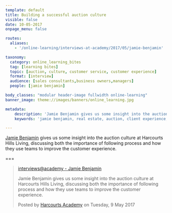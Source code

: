 ```yaml
---
template: default
title: Building a successful auction culture
visible: false
date: 10-05-2017
onpage_menu: false

routes:
  aliases:
    - '/online-learning/interviews-at-academy/2017/05/jamie-benjamin'

taxonomy:
  category: online_learning_bites
  tag: [learning bites]
  topic: [auction, culture, customer service, customer experience]
  format: [interview]
  audience: [sales consultants,business owners,managers]
  people: [jamie benjamin]

body_classes: "modular header-image fullwidth online-learning"
banner_image: theme://images/banners/online_learning.jpg

metadata:
    description: 'Jamie Benjamin gives us some insight into the auction culture at Harcourts Hills Living, discussing both the importance of following process and how they use teams to improve the customer experience.'
    keywords: 'jamie benjamin, real estate, auction, client experience, harcourts'

---
```


[Jamie Benjamin](https://www.facebook.com/jamie.benjamin.35) gives us some insight into the auction culture at Harcourts Hills Living, discussing both the importance of following process and how they use teams to improve the customer experience.

===


  <!-- Load Facebook SDK for JavaScript -->
  <div id="fb-root"></div>
<script>(function(d, s, id) {
  var js, fjs = d.getElementsByTagName(s)[0];
  if (d.getElementById(id)) return;
  js = d.createElement(s); js.id = id;
  js.src = "//connect.facebook.net/en_GB/sdk.js#xfbml=1&version=v2.9&appId=667620916615872";
  fjs.parentNode.insertBefore(js, fjs);
}(document, 'script', 'facebook-jssdk'));</script>

  <!-- Your embedded video player code -->
  <div class="fb-video" data-href="https://www.facebook.com/harcourtsacademy/videos/10154343389142676/" data-show-text="false"><blockquote cite="https://www.facebook.com/harcourtsacademy/videos/10154343389142676/" class="fb-xfbml-parse-ignore"><a href="https://www.facebook.com/harcourtsacademy/videos/10154343389142676/">interviews&#064;academy - Jamie Benjamin</a><p>Jamie Benjamin gives us some insight into the auction culture at Harcourts Hills Living, discussing both the importance of following process and how they use teams to improve the customer experience.</p>Posted by <a href="https://www.facebook.com/harcourtsacademy/">Harcourts Academy</a> on Tuesday, 9 May 2017</blockquote></div>
